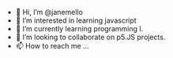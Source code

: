 - 👋 Hi, I’m @janemello
- 👀 I’m interested in learning javascript
- 🌱 I’m currently learning programming I.
- 💞️ I’m looking to collaborate on p5.JS projects.
- 📫 How to reach me ...

<!---
janemello/janemello is a ✨ special ✨ repository because its `README.md` (this file) appears on your GitHub profile.
You can click the Preview link to take a look at your changes.
--->
